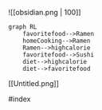 ![[obsidian.png | 100]]
```mermaid
graph RL
	favoritefood-->Ramen
	homeCooking-->Ramen
	Ramen-->highcalorie
	favoritefood-->Sushi
	diet-->highcalorie
	diet-->favoritefood
```




[[Untitled.png]]


#index
